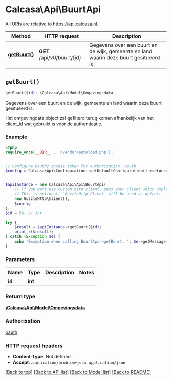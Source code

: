 # Calcasa\Api\BuurtApi

All URIs are relative to https://api.calcasa.nl.

Method | HTTP request | Description
------------- | ------------- | -------------
[**getBuurt()**](BuurtApi.md#getBuurt) | **GET** /api/v0/buurt/{id} | Gegevens over een buurt en de wijk, gemeente en land waarin deze buurt gesitueerd is.


## `getBuurt()`

```php
getBuurt($id): \Calcasa\Api\Model\Omgevingsdata
```

Gegevens over een buurt en de wijk, gemeente en land waarin deze buurt gesitueerd is.

Het omgevingdata object zal gefilterd terug komen afhankelijk van het client_id wat gebruikt is voor de authenticatie.

### Example

```php
<?php
require_once(__DIR__ . '/vendor/autoload.php');


// Configure OAuth2 access token for authorization: oauth
$config = Calcasa\Api\Configuration::getDefaultConfiguration()->setAccessToken('YOUR_ACCESS_TOKEN');


$apiInstance = new Calcasa\Api\Api\BuurtApi(
    // If you want use custom http client, pass your client which implements `GuzzleHttp\ClientInterface`.
    // This is optional, `GuzzleHttp\Client` will be used as default.
    new GuzzleHttp\Client(),
    $config
);
$id = 56; // int

try {
    $result = $apiInstance->getBuurt($id);
    print_r($result);
} catch (Exception $e) {
    echo 'Exception when calling BuurtApi->getBuurt: ', $e->getMessage(), PHP_EOL;
}
```

### Parameters

Name | Type | Description  | Notes
------------- | ------------- | ------------- | -------------
 **id** | **int**|  |

### Return type

[**\Calcasa\Api\Model\Omgevingsdata**](../Model/Omgevingsdata.md)

### Authorization

[oauth](../../README.md#oauth)

### HTTP request headers

- **Content-Type**: Not defined
- **Accept**: `application/problem+json`, `application/json`

[[Back to top]](#) [[Back to API list]](../../README.md#endpoints)
[[Back to Model list]](../../README.md#models)
[[Back to README]](../../README.md)
